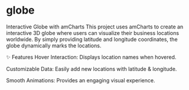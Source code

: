 # globe
Interactive Globe with amCharts
This project uses amCharts to create an interactive 3D globe where users can visualize their business locations worldwide. By simply providing latitude and longitude coordinates, the globe dynamically marks the locations.

✨ Features
Hover Interaction: Displays location names when hovered.

Customizable Data: Easily add new locations with latitude & longitude.

Smooth Animations: Provides an engaging visual experience.

